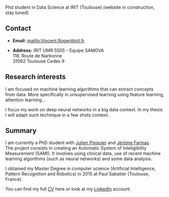 Phd student in Data Science at IRIT (Toulouse) (website in construction, stay tuned)

## Contact
*  **Email:** <mailto:Vincent.Roger@irit.fr>

*  **Address:**
  IRIT UMR 5505 - Equipe SAMOVA  
  118, Route de Narbonne  
  31062 Toulouse Cedex 9

## Research interests

I am focused on machine learning algorithms that can extract concepts from data. More specifically in unsupervised learning using feature learning, attention learning...

I focus my work on deep neural networks in a big data context. In my thesis I will adapt such technique in a few shots context.

## Summary

I am currently a PhD student with [Julien Pinquier](https://www.irit.fr/~Julien.Pinquier/index_en.php) and [Jérôme Farinas](https://www.irit.fr/~Jerome.Farinas/).  
The project consists in creating an Automatic System of Inteligibility Measurement (SAMI).
It involves using clinical data, use of recent machine learning algorithms (such as neural networks) and some data analysis.

I obtained my Master Degree in computer science (Artificial Intelligence, Pattern Recognition and Robotics) in 2015 at Paul Sabatier (Toulouse, France).

You can find my full [CV](cv/cv_en.pdf) here or look at my [LinkedIn](https://www.linkedin.com/in/vroger11/) account.

